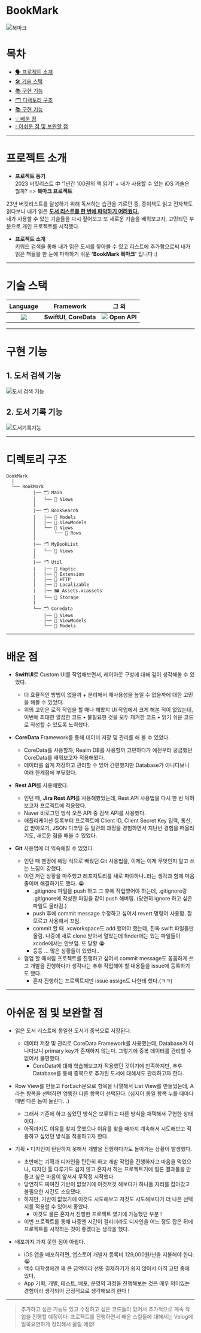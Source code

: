 # BookMark

![북마크](https://user-images.githubusercontent.com/87077859/212674077-9db7b8f9-c557-4f63-ad3c-f4fba88e643b.png)

# 목차
- [🗣️ 프로젝트 소개](#프로젝트-소개)  
- [🛠️ 기술 스택](#기술-스택) 
- [📚 구현 기능](#구현-기능) 
- [🗂️ 디렉토리 구조](#디렉토리-구조)
- [📚 구현 기능](#구현-기능) 
- [💡 배운 점](#배운-점) 
- [💧 아쉬운 점 및 보완할 점](#아쉬운-점-및-보완할-점)  

---

# 프로젝트 소개

- **프로젝트 동기**  
2023 버킷리스트 中 '1년간 100권의 책 읽기'  +  내가 사용할 수 있는 iOS 기술은 뭘까?  =>  **북마크 프로젝트**
    
23년 버킷리스트를 달성하기 위해 독서하는 습관을 기르던 중, 종이책도 읽고 전자책도 읽다보니 내가 읽은 **<U>도서 리스트를 한 번에 파악하기 어려웠다.</U>**  
내가 사용할 수 있는 기술들을 다시 짚어보고 또 새로운 기술을 배워보고자, 고민되던 부분으로 개인 프로젝트를 시작했다.
   
- **프로젝트 소개**  
키워드 검색을 통해 내가 읽은 도서를 찾아볼 수 있고 리스트에 추가함으로써 내가 읽은 책들을 한 눈에 파악하기 쉬운 **'BookMark 북마크'** 입니다 :)

---
# 기술 스택

|Language|Framework|그 외|
|:--:|:--:|:--:|
|<img src="https://img.shields.io/badge/Swift-F05138?style=flat-square&logo=Swift&logoColor=white"/>|**SwiftUI**, **CoreData**|<img src="https://img.shields.io/badge/Naver-03C75A?style=flat-square&logo=Naver&logoColor=white"/> **Open API**|
  
  
---
# 구현 기능

## 1. 도서 **검색** 기능
![도서 검색 기능](https://user-images.githubusercontent.com/87077859/212681741-e64e2ebc-b8cc-4c76-b0c0-e654bcb4a911.png)



## 2. 도서 **기록** 기능
![도서기록기능](https://user-images.githubusercontent.com/87077859/212720042-efb6314c-3ae9-4ca1-8b0e-9bc9180239e9.png)

---
# 디렉토리 구조
```
BookMark
  |
  └── BookMark
          |── 🗂 Main
          │   └── 📁 Views
          │
          |── 🗂 BookSearch
          │   │── 📁 Models
          │   │── 📁 ViewModels
          │   └── 📁 Views
          │       └── 📁 Rows
          │
          |── 🗂 MyBookList 
          │   └── 📁 Views
          │
          |── 🗂 Util
          |   |── 📁 Haptic
          |   |── 📁 Extension
          |   |── 📁 HTTP
          │   |── 📁 Localizable
          |   |── 🖼 Assets.xcassets
          │   └── 📄 Storage
          |
          └── 🗂 Coredata
              |── 📁 Views
              |── 📁 ViewModels
              └── 📁 Models
```
---
# 배운 점

- **SwiftUI**로 Custom UI를 작업해보면서, 레이아웃 구성에 대해 깊이 생각해볼 수 있었다.
  - 더 효율적인 방법이 없을까 + 분리해서 재사용성을 높일 수 없을까에 대한 고민을 해볼 수 있었다.
  - 위의 고민은 로직 작업을 할 때나 해봤지 UI 작업에서 크게 해본 적이 없었는데, 이번에 최대한 깔끔한 코드 • 불필요한 것을 모두 제거한 코드 • 읽기 쉬운 코드로 작성할 수 있도록 노력했다.
    
- **CoreData** Framework를 통해 데이터 저장 및 관리를 해 볼 수 있었다.
    - CoreData를 사용할까, Realm DB를 사용할까 고민하다가 예전부터 궁금했던 CoreData를 배워보고자 적용해봤다.
    - 데이터를 쉽게 저장하고 관리할 수 있어 간편했지만 Database가 아니다보니 여러 한계점에 부딪혔다.
      
      
- **Rest API**를 사용해봤다.
  - 인턴 때, **Jira Rest API**를 사용해봤었는데, Rest API 사용법을 다시 한 번 익혀보고자 프로젝트에 적용했다.
  - Naver 비로그인 방식 오픈 API 중 검색 API를 사용했다.
  - 애플리케이션 등록부터 프로젝트에 Client ID, Client Secret Key 입력, 통신, 값 받아오기, JSON 디코딩 등 일련의 과정을 경험하면서 지난번 경험을 떠올리기도, 새로운 점을 배울 수 있었다.
    
- **Git** 사용법에 더 익숙해질 수 있었다.
  - 인턴 때 맨땅에 헤딩 식으로 배웠던 Git 사용법을, 이제는 이게 무엇인지 알고 쓰는 느낌이 강했다.
  - 이런 저런 상황을 마주했고 레포지토리를 새로 파야하나..라는 생각과 함께 마음 졸이며 해결하기도 했다. 😭
    - .gitignore 파일을 push 하고 그 후에 작업했어야 하는데, .gitignore랑 .gitignore에 작성한 파일을 같이 push 해버림. (당연히 ignore 하고 싶은 파일도 올라감.)
    - push 후에 commit message 수정하고 싶어서 revert 명령어 사용함. 잘 모르고 사용해서 꼬임.
    - commit 할 때 .xcworkspace도 add 했어야 했는데, 진짜 swift 파일들만 올림. 나중에 새로 clone 받아서 열었는데 finder에는 있는 파일들이 xcode에서는 안보임. 또 당황 😭
    - 등등 ... 많은 상황들이 있었다..
  - 협업 할 때처럼 프로젝트를 진행하고 싶어서 commit message도 꼼꼼하게 쓰고 개발을 진행하다가 생각나는 추후 작업해야 할 내용들을 issue에 등록하기도 했다.
    - 혼자 진행하는 프로젝트지만 issue assign도 나한테 했다.(ㅋㅋ)
   
     
---
# 아쉬운 점 및 보완할 점

- 읽은 도서 리스트에 동일한 도서가 중복으로 저장된다.
  - 데이터 저장 및 관리로 CoreData Framework를 사용했는데, Database가 아니다보니 primary key가 존재하지 않는다. 그렇기에 중복 데이터를 관리할 수 없어서 불편했다.
    - CoreData에 대해 학습해보고자 적용했던 것이기에 만족하지만, 추후 Database를 통해 중복으로 추가된 도서에 대해서도 관리하고자 한다.
      
- Row View를 만들고 ForEach문으로 항목을 나열해서 List View를 만들었는데, A라는 항목을 선택하면 엉뚱한 다른 항목이 선택된다. (심지어 동일 항목 누를 때마다 매번 다른 놈이 눌린다. .)
    - 그래서 기존에 하고 싶었던 방식은 보류하고 다른 방식을 채택해서 구현한 상태이다.
    - 아직까지도 이유를 찾지 못했으나 이유를 찾을 때까지 계속해서 시도해보고 적용하고 싶었던 방식을 적용하고자 한다.
    
- 기획 • 디자인이 탄탄하지 못해서 개발을 진행하다가도 돌아가는 상황이 발생했다.
  - 초반에는 기획과 디자인을 탄탄히 하고 개발 작업을 진행하자고 마음을 먹었으나, 디자인 툴 다루기도 쉽지 않고 혼자서 하는 프로젝트기에 얼른 결과물을 만들고 싶은 마음이 앞서서 무작정 시작했다.
  - 당연히도 짜여진 기반이 없었기에 이것저것 해보다가 하나둘 자리를 잡아갔고 불필요한 시간도 소요됐다.
  - 하지만, 기반이 없었기에 이것도 시도해보고 저것도 시도해보다가 더 나은 선택지를 적용할 수 있어서 좋았다.
    - 이것도 물론 혼자서 진행한 프로젝트 였기에 가능했던 부분 !
  - 이번 프로젝트를 통해 나중엔 시간이 걸리더라도 디자인을 어느 정도 잡은 뒤에 프로젝트를 시작하는 것이 좋겠다는 생각을 했다.
    
- 배포까지 가지 못한 점이 아쉽다.
  - iOS 앱을 배포하려면, 앱스토어 개발자 등록비 129,000원/년을 지불해야 한다. 😭
  - 백수 대학생에겐 꽤 큰 금액이라 선뜻 결제하기가 쉽지 않아서 아직 고민 중에 있다.
  - App 기획, 개발, 테스트, 배포, 운영의 과정을 진행해보는 것은 매우 의미있는 경험이라 생각되어 긍정적으로 생각해보려 한다 !
  
---

> 추가하고 싶은 기능도 있고 수정하고 싶은 코드들이 있어서 추가적으로 계속 작업을 진행할 예정이다.
> 프로젝트를 진행하면서 배운 스킬들에 대해서는 Velog에 일목요연하게 정리해서 올릴 예정!
  
